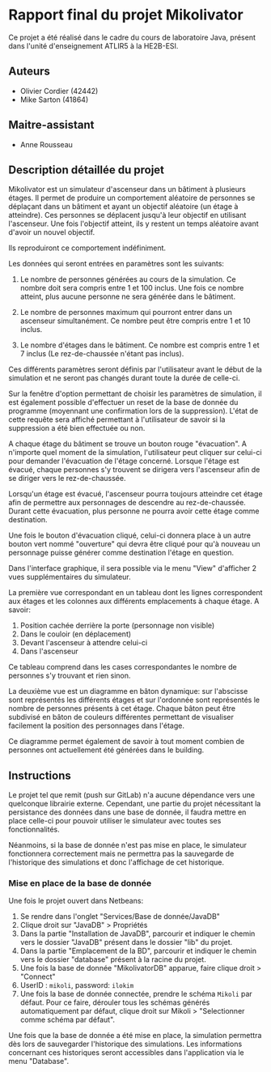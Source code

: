 # Rapport final du projet Mikolivator
Ce projet a été réalisé dans le cadre du cours de laboratoire Java, présent dans l'unité d'enseignement ATLIR5 à la HE2B-ESI.

## Auteurs
- Olivier Cordier (42442)
- Mike Sarton (41864)

## Maitre-assistant
- Anne Rousseau

## Description détaillée du projet
Mikolivator est un simulateur d'ascenseur dans un bâtiment à plusieurs étages. Il permet de produire un comportement aléatoire de personnes se déplaçant dans un bâtiment et ayant un objectif aléatoire (un étage à atteindre). Ces personnes se déplacent jusqu'à leur objectif en utilisant l'ascenseur. Une fois l'objectif atteint, ils y restent un temps aléatoire avant d'avoir un nouvel objectif.

Ils reproduiront ce comportement indéfiniment.

Les données qui seront entrées en paramètres sont les suivants:
1.  Le nombre de personnes générées au cours de la simulation. Ce nombre doit sera compris entre 1 et 100 inclus. Une fois ce nombre atteint, plus aucune personne ne sera générée dans le bâtiment.

2.  Le nombre de personnes maximum qui pourront entrer dans un ascenseur simultanément. Ce nombre peut être compris entre 1 et 10 inclus.

3.  Le nombre d'étages dans le bâtiment. Ce nombre est compris entre 1 et 7 inclus (Le rez-de-chaussée n'étant pas inclus).

Ces différents paramètres seront définis par l'utilisateur avant le début de la simulation et ne seront pas changés durant toute la durée de celle-ci.

Sur la fenêtre d'option permettant de choisir les paramètres de simulation, il est également possible d'effectuer un reset de la base de donnée du programme (moyennant une confirmation lors de la suppression). L'état de cette requête sera affiché permettant à l'utilisateur de savoir si la suppression a été bien effectuée ou non.

A chaque étage du bâtiment se trouve un bouton rouge "évacuation". A n'importe quel moment de la simulation, l'utilisateur peut cliquer sur celui-ci pour demander l'évacuation de l'étage concerné. Lorsque l'étage est évacué, chaque personnes s'y trouvent se dirigera vers l'ascenseur afin de se diriger vers le rez-de-chaussée.

Lorsqu'un étage est évacué, l'ascenseur pourra toujours atteindre cet étage afin de permettre aux personnages de descendre au rez-de-chaussée. Durant cette évacuation, plus personne ne pourra avoir cette étage comme destination.

Une fois le bouton d'évacuation cliqué, celui-ci donnera place à un autre bouton vert nommé "ouverture" qui devra être cliqué pour qu'à nouveau un personnage puisse générer comme destination l'étage en question.

Dans l'interface graphique, il sera possible via le menu "View" d'afficher 2 vues supplémentaires du simulateur.

La première vue correspondant en un tableau dont les lignes correspondent aux étages et les colonnes aux différents emplacements à chaque étage. A savoir:

1. Position cachée derrière la porte (personnage non visible)
2. Dans le couloir (en déplacement)
3. Devant l'ascenseur à attendre celui-ci
4. Dans l'ascenseur

Ce tableau comprend dans les cases correspondantes le nombre de personnes s'y trouvant et rien sinon.

La deuxième vue est un diagramme en bâton dynamique: sur l'abscisse sont représentés les différents étages et sur l'ordonnée sont représentés le nombre de personnes présents à cet étage. Chaque bâton peut être subdivisé en bâton de couleurs différentes permettant de visualiser facilement la position des personnages dans l'étage.

Ce diagramme permet également de savoir à tout moment combien de personnes ont actuellement été générées dans le building.

## Instructions
Le projet tel que remit (push sur GitLab) n'a aucune dépendance vers une quelconque librairie externe. Cependant, une partie du projet nécessitant la persistance des données dans une base de donnée, il faudra mettre en place celle-ci pour pouvoir utiliser le simulateur avec toutes ses fonctionnalités.

Néanmoins, si la base de donnée n'est pas mise en place, le simulateur fonctionnera correctement mais ne permettra pas la sauvegarde de l'historique des simulations et donc l'affichage de cet historique.

### Mise en place de la base de donnée
Une fois le projet ouvert dans Netbeans:

1.  Se rendre dans l'onglet "Services/Base de donnée/JavaDB"
2.  Clique droit sur "JavaDB" > Propriétés
3.  Dans la partie "Installation de JavaDB", parcourir et indiquer le chemin vers le dossier "JavaDB" présent dans le dossier "lib" du projet.
4.  Dans la partie "Emplacement de la BD", parcourir et indiquer le chemin vers le dossier "database" présent à la racine du projet.
5.  Une fois la base de donnée "MikolivatorDB" apparue, faire clique droit > "Connect"
6.  UserID : `mikoli`, password: `ilokim`
7.  Une fois la base de donnée connectée, prendre le schéma `Mikoli` par défaut. Pour ce faire, dérouler tous les schémas générés automatiquement par défaut, clique droit sur Mikoli > "Selectionner comme schéma par défaut".

Une fois que la base de donnée a été mise en place, la simulation permettra dès lors de sauvegarder l'historique des simulations. Les informations concernant ces historiques seront accessibles dans l'application via le menu "Database".
